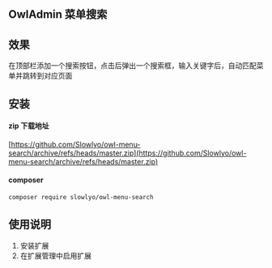 ## OwlAdmin 菜单搜索

## 效果

在顶部栏添加一个搜索按钮，点击后弹出一个搜索框，输入关键字后，自动匹配菜单并跳转到对应页面

## 安装

#### zip 下载地址

[https://github.com/Slowlyo/owl-menu-search/archive/refs/heads/master.zip](https://github.com/Slowlyo/owl-menu-search/archive/refs/heads/master.zip)

#### composer

```bash
composer require slowlyo/owl-menu-search
```

## 使用说明

1. 安装扩展
2. 在扩展管理中启用扩展
